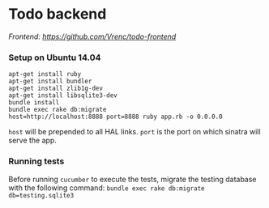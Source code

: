 Todo backend
================
*Frontend: https://github.com/Vrenc/todo-frontend*

### Setup on Ubuntu 14.04
~~~
apt-get install ruby
apt-get install bundler
apt-get install zlib1g-dev
apt-get install libsqlite3-dev
bundle install
bundle exec rake db:migrate
host=http://localhost:8888 port=8888 ruby app.rb -o 0.0.0.0
~~~

`host` will be prepended to all HAL links. `port` is the port on which sinatra will serve the app.

### Running tests
Before running `cucumber` to execute the tests, migrate the testing database with the following command: `bundle exec rake db:migrate db=testing.sqlite3`
